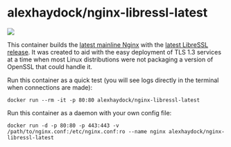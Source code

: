 # alexhaydock/nginx-libressl-latest

[![](https://images.microbadger.com/badges/image/alexhaydock/nginx-libressl-latest.svg)](https://microbadger.com/images/alexhaydock/nginx-libressl-latest "Get your own image badge on microbadger.com")

This container builds the [latest mainline Nginx](https://nginx.org/en/CHANGES) with the [latest LibreSSL release](https://ftp.openbsd.org/pub/OpenBSD/LibreSSL/). It was created to aid with the easy deployment of TLS 1.3 services at a time when most Linux distributions were not packaging a version of OpenSSL that could handle it.

Run this container as a quick test (you will see logs directly in the terminal when connections are made):
```
docker run --rm -it -p 80:80 alexhaydock/nginx-libressl-latest
```

Run this container as a daemon with your own config file:
```
docker run -d -p 80:80 -p 443:443 -v /path/to/nginx.conf:/etc/nginx.conf:ro --name nginx alexhaydock/nginx-libressl-latest
```

